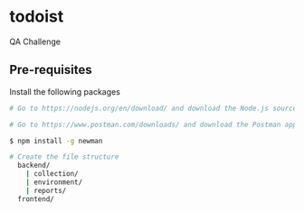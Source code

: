 # todoist
QA Challenge

## Pre-requisites
Install the following packages

```bash
# Go to https://nodejs.org/en/download/ and download the Node.js source code for your platform.

# Go to https://www.postman.com/downloads/ and download the Postman app for your platform.

$ npm install -g newman

# Create the file structure
  backend/
    | collection/
    | environment/
    | reports/
  frontend/
```





